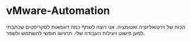 # vMware-Automation
הכוח של וירטואליזציה ואטומציה.
אני רוצה לשתף כמה דוגמאות לסקריפטים שכתבתי למען פישוט ויעילות העבודה שלי.
תרגישו חופשי להשתמש ולשפר.

